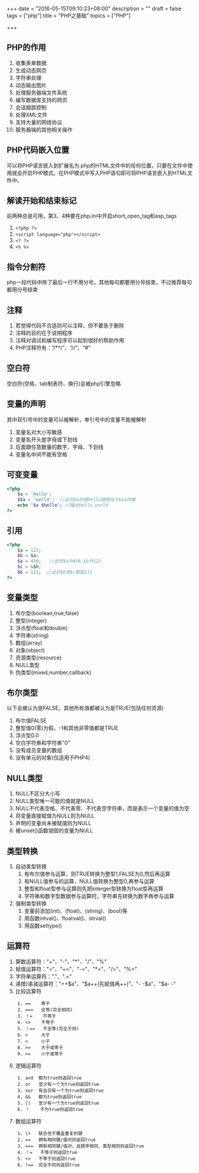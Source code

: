 +++
date = "2016-05-15T09:10:23+08:00"
description = ""
draft = false
tags = ["php"]
title = "PHP之基础"
topics = ["PHP"]

+++

## PHP的作用
1. 收集表单数据
2. 生成动态网页
3. 字符串处理
4. 动态输出图片
5. 处理服务器端文件系统
6. 编写数据库支持的网页
7. 会话跟踪控制
8. 处理XML文件
9. 支持大量的网络协议
10. 服务器端的其他相关操作

## PHP代码嵌入位置
可以将PHP语言嵌入到扩展名为.php的HTML文件中的任何位置，只要在文件中使用<?php起始符和终止符?>就会开启PHP模式。在PHP模式中写入PHP语句即可将PHP语言嵌入到HTML文件中。

## 解读开始和结束标记
前两种总是可用，第3、4种要在php.ini中开启short_open_tag和asp_tags

1. `<?php ?>`
2. `<script language="php"></script>`
3. `<? ?>`
4. `<% %>`

## 指令分割符
php一段代码中除了最后一行不用分号，其他每句都要用分号结束，不过推荐每句都用分号结束

## 注释
1. 若觉得代码不合适则可以注释，但不要急于删除
2. 注释的目的在于说明程序
3. 注释对调试和编写程序可以起到很好的帮助作用
4. PHP注释符有：”/\*\*/”、“//”、“#”

## 空白符
空白符(空格、tab制表符、换行)会被php引擎忽略

## 变量的声明
其中双引号中的变量可以被解析，单引号中的变量不能被解析

1. 变量名对大小写敏感
2. 变量名开头是字母或下划线
3. 后面跟任意数量的数字、字母、下划线
4. 变量名中间不能有空格

## 可变变量
```php
<?php
    $a = 'hello';
    $$a = 'world';  //此时$a的值hello就相当于$$a的键
    echo "$a $hello"; //输出hello world
?>
```

## 引用
```php
<?php
	$a = 123;
    $b = $a;
    $a = 456;   //此时$a为456,$b为123
    $c = &$b;
    $b = 111;  //此时$b和$c都是111
?>
```

## 变量类型
1. 布尔型(boolean,true,false)
2. 整型(integer)
3. 浮点型(float和double)
4. 字符串(string)
5. 数组(array)
6. 对象(object)
7. 资源类型(resource)
8. NULL类型
9. 伪类型(mixed,number,callback)

## 布尔类型
以下会被认为是FALSE，其他所有值都被认为是TRUE(包括任何资源)

1. 布尔值FALSE
2. 整型值0(零)为假，-1和其他非零值都是TRUE
3. 浮点型0.0
4. 空白字符串和字符串"0"
5. 没有成员变量的数组
6. 没有单元的对象(仅适用于PHP4)

## NULL类型
1. NULL不区分大小写
2. NULL类型唯一可能的值就是NULL
3. NULL不代表空格、不代表零、不代表空字符串，而是表示一个变量的值为空
4. 将变量直接赋值为NULL则为NULL
5. 声明的变量尚未被赋值则为NULL
6. 被unset()函数销毁的变量为NULL

## 类型转换
1. 自动类型转换
	1. 有布尔值参与运算，则TRUE转换为整型1,FALSE为0,然后再运算
    2. 有NULL值参与的运算，NULL值转换为整型0,再参与运算
    3. 整型和float型参与运算则先把interger型转换为float型再运算
    4. 字符串和数字型数据参与运算时，字符串先转换为数字再参与运算
2. 强制类型转换
	1. 变量前添加(int)、(float)、(string)、(bool)等
	2. 用函数intval()、floatval()、strval()
	3. 用函数settype()

## 运算符
1. 算数运算符："\+"、"-"、"\*"、"/"、"%"
2. 赋值运算符："="、"+="、"-="、"\*="、"/="、"%="
3. 字符串运算符："."、".="
4. 递增/递减运算符："\++$a"、"$a\++(先赋值再++)"、"- -$a"、"$a- -"
5. 比较运算符
```
	1. ==    等于
	2. ===   全等(完全相同)
	3. ！=    不等于
	4. <>    不等于
	5. ！==   不全等(完全不同)
	6. >	 大于
	7. <	 小于
	8. >=    大于或等于
	9. <=    小于或等于
```

6. 逻辑运算符
```
	1. and  都为true则返回true
	2. or   至少有一个为true则返回true
	3. xor  有且仅有一个为true则返回true
	4. &&   都为true则返回true
	5. ||   至少有一个为true则返回true
	6. ！    不为true则返回true
```

7. 数组运算符
```
	1. \+   联合但不覆盖重复的键
	2. ==   拥有相同键/值对则返回true
	3. ===  拥有相同键/值对，且顺序相同、类型相同则返回true
	4. ！=   不等于则返回true
	5. <>   不等于则返回true
	6. !==  完全不同则返回true
```
